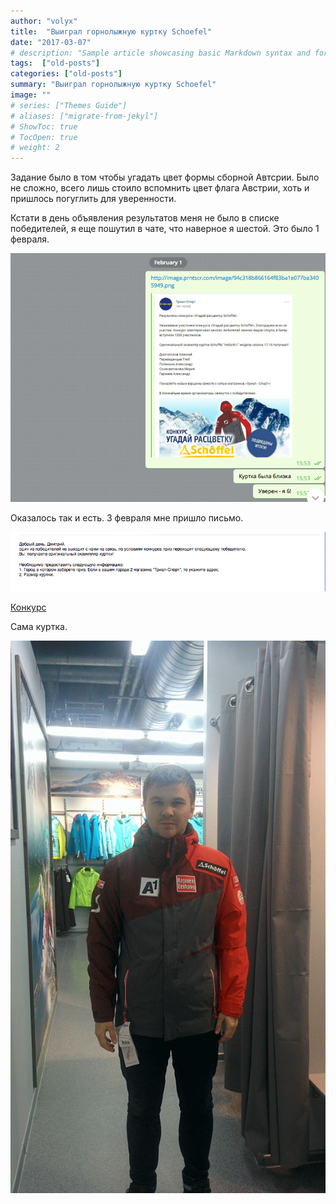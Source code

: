 ```yaml
---
author: "volyx"
title:  "Выиграл горнолыжную куртку Schoefel"
date: "2017-03-07"
# description: "Sample article showcasing basic Markdown syntax and formatting for HTML elements."
tags:  ["old-posts"]
categories: ["old-posts"]
summary: "Выиграл горнолыжную куртку Schoefel"
image: ""
# series: ["Themes Guide"]
# aliases: ["migrate-from-jekyl"]
# ShowToc: true
# TocOpen: true
# weight: 2
---
```


Задание было в том чтобы угадать цвет формы сборной Автсрии.
Было не сложно, всего лишь стоило вспомнить цвет флага Австрии, хоть и пришлось погуглить для уверенности.

Кстати в день объявления результатов меня не было в списке победителей, я еще пошутил в чате, что наверное я шестой. Это было 1 февраля.

![schoeffel-3](/images/schoeffel-telegram.png)

Оказалось так и есть. 3 февраля мне пришло письмо.

![schoeffel-letter](/images/schoeffel-letter.png)

[Конкурс](http://trial-sport.ru/schoeffel.php)

Сама куртка.

![shoeffel-1](/images/shoeffel.gif)